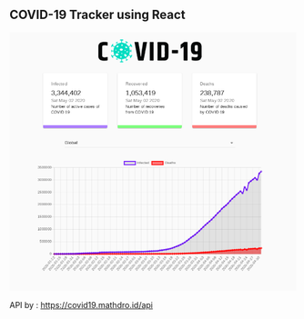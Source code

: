 ## COVID-19 Tracker using React

![COVID-19 Tracker](covid-screenshot.png)

API by : https://covid19.mathdro.id/api
